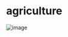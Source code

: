 # agriculture

![image](https://user-images.githubusercontent.com/71992666/202593526-e1a16e50-01b4-4d7f-8f4a-ebc380a14c18.png)
